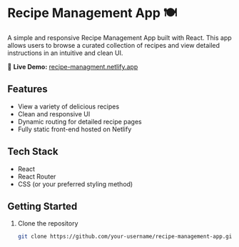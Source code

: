 # Recipe Management App 🍽️

A simple and responsive Recipe Management App built with React. This app allows users to browse a curated collection of recipes and view detailed instructions in an intuitive and clean UI.

🔗 **Live Demo:** [recipe-managment.netlify.app](https://recipe-managment.netlify.app/)

## Features

- View a variety of delicious recipes
- Clean and responsive UI
- Dynamic routing for detailed recipe pages
- Fully static front-end hosted on Netlify

## Tech Stack

- React
- React Router
- CSS (or your preferred styling method)

## Getting Started

1. Clone the repository  
   ```bash
   git clone https://github.com/your-username/recipe-management-app.git
